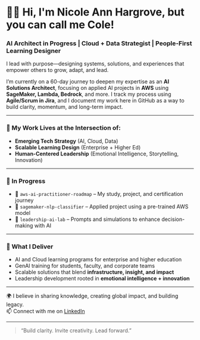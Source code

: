 # 👋🏽 Hi, I'm Nicole Ann Hargrove, but you can call me Cole!

### AI Architect in Progress | Cloud + Data Strategist | People-First Learning Designer

I lead with purpose—designing systems, solutions, and experiences that empower others to grow, adapt, and lead.

I’m currently on a 60-day journey to deepen my expertise as an **AI Solutions Architect**, focusing on applied AI projects in **AWS** using **SageMaker, Lambda, Bedrock**, and more. I track my process using **Agile/Scrum in Jira**, and I document my work here in GitHub as a way to build clarity, momentum, and long-term impact.

---

### 🧠 My Work Lives at the Intersection of:
- **Emerging Tech Strategy** (AI, Cloud, Data)
- **Scalable Learning Design** (Enterprise + Higher Ed)
- **Human-Centered Leadership** (Emotional Intelligence, Storytelling, Innovation)

---

### 🔧 In Progress
- 🧪 `aws-ai-practitioner-roadmap` – My study, project, and certification journey
- 🤖 `sagemaker-nlp-classifier` – Applied project using a pre-trained AWS model
- 🧩 `leadership-ai-lab` – Prompts and simulations to enhance decision-making with AI

---

### 📁 What I Deliver
- AI and Cloud learning programs for enterprise and higher education
- GenAI training for students, faculty, and corporate teams
- Scalable solutions that blend **infrastructure, insight, and impact**
- Leadership development rooted in **emotional intelligence + innovation**

---

🌍 I believe in sharing knowledge, creating global impact, and building legacy.  
📫 Connect with me on [LinkedIn](https://www.linkedin.com/in/nicoleannhargrove) 

---

> “Build clarity. Invite creativity. Lead forward.”
